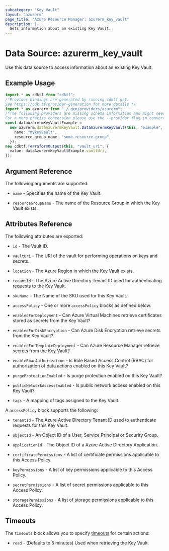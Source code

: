 ```yaml
---
subcategory: "Key Vault"
layout: "azurerm"
page_title: "Azure Resource Manager: azurerm_key_vault"
description: |-
  Gets information about an existing Key Vault.
---
```


# Data Source: azurerm\_key\_vault

Use this data source to access information about an existing Key Vault.

## Example Usage

```typescript
import * as cdktf from "cdktf";
/*Provider bindings are generated by running cdktf get.
See https://cdk.tf/provider-generation for more details.*/
import * as azurerm from "./.gen/providers/azurerm";
/*The following providers are missing schema information and might need manual adjustments to synthesize correctly: azurerm.
For a more precise conversion please use the --provider flag in convert.*/
const dataAzurermKeyVaultExample =
  new azurerm.dataAzurermKeyVault.DataAzurermKeyVault(this, "example", {
    name: "mykeyvault",
    resource_group_name: "some-resource-group",
  });
new cdktf.TerraformOutput(this, "vault_uri", {
  value: dataAzurermKeyVaultExample.vaultUri,
});

```

## Argument Reference

The following arguments are supported:

*   `name` - Specifies the name of the Key Vault.

*   `resourceGroupName` - The name of the Resource Group in which the Key Vault exists.

## Attributes Reference

The following attributes are exported:

*   `id` - The Vault ID.

*   `vaultUri` - The URI of the vault for performing operations on keys and secrets.

*   `location` - The Azure Region in which the Key Vault exists.

*   `tenantId` - The Azure Active Directory Tenant ID used for authenticating requests to the Key Vault.

*   `skuName` - The Name of the SKU used for this Key Vault.

*   `accessPolicy` - One or more `accessPolicy` blocks as defined below.

*   `enabledForDeployment` - Can Azure Virtual Machines retrieve certificates stored as secrets from the Key Vault?

*   `enabledForDiskEncryption` - Can Azure Disk Encryption retrieve secrets from the Key Vault?

*   `enabledForTemplateDeployment` - Can Azure Resource Manager retrieve secrets from the Key Vault?

*   `enableRbacAuthorization` - Is Role Based Access Control (RBAC) for authorization of data actions enabled on this Key Vault?

*   `purgeProtectionEnabled` - Is purge protection enabled on this Key Vault?

*   `publicNetworkAccessEnabled` - Is public network access enabled on this Key Vault?

*   `tags` - A mapping of tags assigned to the Key Vault.

A `accessPolicy` block supports the following:

*   `tenantId` - The Azure Active Directory Tenant ID used to authenticate requests for this Key Vault.

*   `objectId` - An Object ID of a User, Service Principal or Security Group.

*   `applicationId` - The Object ID of a Azure Active Directory Application.

*   `certificatePermissions` - A list of certificate permissions applicable to this Access Policy.

*   `keyPermissions` - A list of key permissions applicable to this Access Policy.

*   `secretPermissions` - A list of secret permissions applicable to this Access Policy.

*   `storagePermissions` - A list of storage permissions applicable to this Access Policy.

## Timeouts

The `timeouts` block allows you to specify [timeouts](https://www.terraform.io/language/resources/syntax#operation-timeouts) for certain actions:

* `read` - (Defaults to 5 minutes) Used when retrieving the Key Vault.
